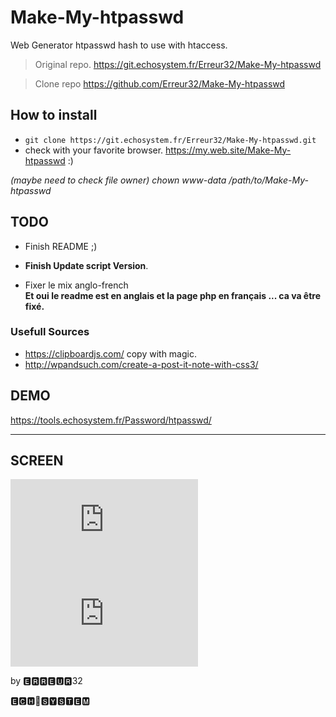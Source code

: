 # Make-My-htpasswd

Web Generator htpasswd hash to use with htaccess.


> Original repo.   https://git.echosystem.fr/Erreur32/Make-My-htpasswd
 
> Clone repo       https://github.com/Erreur32/Make-My-htpasswd


## How to install


- `git clone https://git.echosystem.fr/Erreur32/Make-My-htpasswd.git`
- check with your favorite browser. https://my.web.site/Make-My-htpasswd :)

*(maybe need to check file owner)   chown www-data /path/to/Make-My-htpasswd*


## TODO 

 - Finish README ;)
 - **Finish Update script Version**.
 
 - Fixer le mix anglo-french  
  **Et oui le readme est en anglais et la page php en français ... ca va être fixé.**


### Usefull Sources

 - https://clipboardjs.com/  copy with magic.
 - http://wpandsuch.com/create-a-post-it-note-with-css3/ 


## DEMO 

https://tools.echosystem.fr/Password/htpasswd/


**********************************************************

## SCREEN



![](https://upfile.echosystem.fr/plugins/imageviewer/site/direct.php?s=2W1&/Screenshot-2018__tools_echosystem_fr.png)
![](https://upfile.echosystem.fr/plugins/imageviewer/site/direct.php?s=5xh&/Screenshot-2018-2-21_https_tools_echosystem_fr.png)

by 🅴🆁🆁🅴🆄🆁32

🅴🅲🅷🔵🆂🆈🆂🆃🅴🅼
 